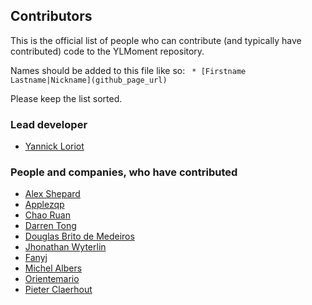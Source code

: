 ## Contributors
This is the official list of people who can contribute (and typically have contributed) code to the YLMoment repository.

Names should be added to this file like so:
``` * [Firstname Lastname|Nickname](github_page_url)```

Please keep the list sorted.

### Lead developer

 * [Yannick Loriot](https://github.com/yannickl)

### People and companies, who have contributed

 * [Alex Shepard](https://github.com/alexshepard)
 * [Applezqp](https://github.com/applezqp)
 * [Chao Ruan](https://github.com/rcgary)
 * [Darren Tong](https://github.com/strictlyd)
 * [Douglas Brito de Medeiros](https://github.com/DouglasMedeiros)
 * [Jhonathan Wyterlin](https://github.com/jwyterlin)
 * [Fanyj](https://github.com/fanyj)
 * [Michel Albers](https://github.com/michelalbers)
 * [Orientemario](https://github.com/orientemario)
 * [Pieter Claerhout](https://github.com/pieterclaerhout)
